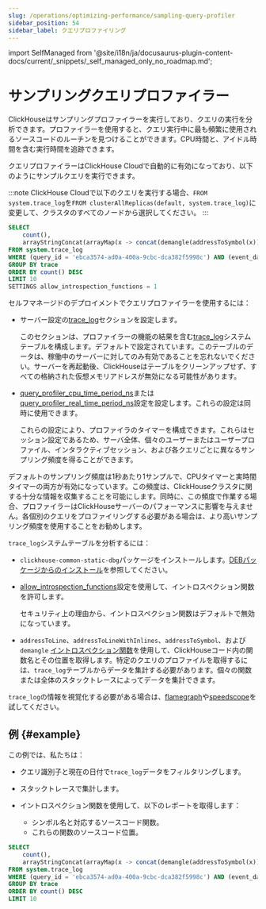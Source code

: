 ```yaml
---
slug: /operations/optimizing-performance/sampling-query-profiler
sidebar_position: 54
sidebar_label: クエリプロファイリング
---
```

import SelfManaged from '@site/i18n/ja/docusaurus-plugin-content-docs/current/_snippets/_self_managed_only_no_roadmap.md';

# サンプリングクエリプロファイラー

ClickHouseはサンプリングプロファイラーを実行しており、クエリの実行を分析できます。プロファイラーを使用すると、クエリ実行中に最も頻繁に使用されるソースコードのルーチンを見つけることができます。CPU時間と、アイドル時間を含む実行時間を追跡できます。

クエリプロファイラーはClickHouse Cloudで自動的に有効になっており、以下のようにサンプルクエリを実行できます。

:::note ClickHouse Cloudで以下のクエリを実行する場合、`FROM system.trace_log`を`FROM clusterAllReplicas(default, system.trace_log)`に変更して、クラスタのすべてのノードから選択してください。
:::

``` sql
SELECT
    count(),
    arrayStringConcat(arrayMap(x -> concat(demangle(addressToSymbol(x)), '\n    ', addressToLine(x)), trace), '\n') AS sym
FROM system.trace_log
WHERE (query_id = 'ebca3574-ad0a-400a-9cbc-dca382f5998c') AND (event_date = today())
GROUP BY trace
ORDER BY count() DESC
LIMIT 10
SETTINGS allow_introspection_functions = 1
```

セルフマネージドのデプロイメントでクエリプロファイラーを使用するには：

- サーバー設定の[trace_log](../../operations/server-configuration-parameters/settings.md#trace_log)セクションを設定します。

    このセクションは、プロファイラーの機能の結果を含む[trace_log](../../operations/system-tables/trace_log.md#system_tables-trace_log)システムテーブルを構成します。デフォルトで設定されています。このテーブルのデータは、稼働中のサーバーに対してのみ有効であることを忘れないでください。サーバーを再起動後、ClickHouseはテーブルをクリーンアップせず、すべての格納された仮想メモリアドレスが無効になる可能性があります。

- [query_profiler_cpu_time_period_ns](../../operations/settings/settings.md#query_profiler_cpu_time_period_ns)または[query_profiler_real_time_period_ns](../../operations/settings/settings.md#query_profiler_real_time_period_ns)設定を設定します。これらの設定は同時に使用できます。

    これらの設定により、プロファイラのタイマーを構成できます。これらはセッション設定であるため、サーバ全体、個々のユーザーまたはユーザープロファイル、インタラクティブセッション、および各クエリごとに異なるサンプリング頻度を得ることができます。

デフォルトのサンプリング頻度は1秒あたり1サンプルで、CPUタイマーと実時間タイマーの両方が有効になっています。この頻度は、ClickHouseクラスタに関する十分な情報を収集することを可能にします。同時に、この頻度で作業する場合、プロファイラーはClickHouseサーバーのパフォーマンスに影響を与えません。各個別のクエリをプロファイリングする必要がある場合は、より高いサンプリング頻度を使用することをお勧めします。

`trace_log`システムテーブルを分析するには：

- `clickhouse-common-static-dbg`パッケージをインストールします。[DEBパッケージからのインストール](../../getting-started/install.md#install-from-deb-packages)を参照してください。

- [allow_introspection_functions](../../operations/settings/settings.md#allow_introspection_functions)設定を使用して、イントロスペクション関数を許可します。

    セキュリティ上の理由から、イントロスペクション関数はデフォルトで無効になっています。

- `addressToLine`、`addressToLineWithInlines`、`addressToSymbol`、および`demangle` [イントロスペクション関数](../../sql-reference/functions/introspection.md)を使用して、ClickHouseコード内の関数名とその位置を取得します。特定のクエリのプロファイルを取得するには、`trace_log`テーブルからデータを集計する必要があります。個々の関数または全体のスタックトレースによってデータを集計できます。

`trace_log`の情報を視覚化する必要がある場合は、[flamegraph](../../interfaces/third-party/gui.md#clickhouse-flamegraph-clickhouse-flamegraph)や[speedscope](https://github.com/laplab/clickhouse-speedscope)を試してください。

## 例 {#example}

この例では、私たちは：

- クエリ識別子と現在の日付で`trace_log`データをフィルタリングします。

- スタックトレースで集計します。

- イントロスペクション関数を使用して、以下のレポートを取得します：

    - シンボル名と対応するソースコード関数。
    - これらの関数のソースコード位置。

<!-- -->

``` sql
SELECT
    count(),
    arrayStringConcat(arrayMap(x -> concat(demangle(addressToSymbol(x)), '\n    ', addressToLine(x)), trace), '\n') AS sym
FROM system.trace_log
WHERE (query_id = 'ebca3574-ad0a-400a-9cbc-dca382f5998c') AND (event_date = today())
GROUP BY trace
ORDER BY count() DESC
LIMIT 10
```
